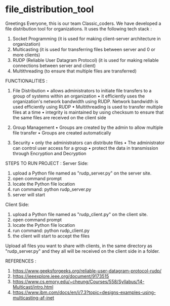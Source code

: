 # file_distribution_tool

Greetings Everyone, this is our team Classic_coders. We have developed a file distribution tool for organizations. 
It uses the following tech stack : 
1. Socket Programming (it is used for making client-server architecture in organization)
2. Multicasting (it is used for transferring files between server and 0 or more clients)
3. RUDP (Reliable User Datagram Protocol) (it is used for making reliable connections between server and client)
4. Multithreading (to ensure that multiple files are transferred)

FUNCTIONALITIES : 
1. File Distribution 
  • allows administrators to initiate file transfers to a group of systems within an organization 
  • it efficiently uses the organization's network bandwidth using RUDP. Network bandwidth is used efficiently using RUDP
  • Multithreading is used to transfer multiple files at a time 
  • integrity is maintained by using checksum to ensure that the same files are received on the client side 

2. Group Management 
  • Groups are created by the admin to allow multiple file transfer
  • Groups are created automatically 

3. Security 
  • only the administrators can distribute files
  • The administrator can control user access for a group
  • protect the data in transmission through Encryption and Decryption

STEPS TO RUN PROJECT : 
Server Side: 
  1. upload a Python file named as "rudp_server.py" on the server site.
  2. open command prompt
  3. locate the Python file location
  4. run command: python rudp_server.py
  5. server will start

Client Side: 
  1. upload a Python file named as "rudp_client.py" on the client site.
  2. open command prompt
  3. locate the Python file location
  4. run command: python rudp_client.py
  5. the client will start to accept the files

Upload all files you want to share with clients, in the same directory as "rudp_server.py" and they all will be received on the client side in a folder. 

REFERENCES : 
1. https://www.geeksforgeeks.org/reliable-user-datagram-protocol-rudp/
2. https://ieeexplore.ieee.org/document/9173515
3. https://www.cs.emory.edu/~cheung/Courses/558/Syllabus/14-Multicast/intro.html
4. https://www.ibm.com/docs/en/i/7.3?topic=designs-examples-using-multicasting-af-inet
   
